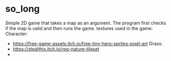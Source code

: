 # so_long
Simple 2D game that takes a map as an argument.
The program first checks if the map is valid and then runs the game.
textures used in the game:
Character:
- https://free-game-assets.itch.io/free-tiny-hero-sprites-pixel-art
Grass:
- https://stealthix.itch.io/rpg-nature-tileset
- 
